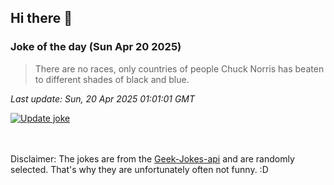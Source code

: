 ## Hi there 👋

### Joke of the day (Sun Apr 20 2025)
<!-- joke -->
>There are no races, only countries of people Chuck Norris has beaten to different shades of black and blue.
<!-- /joke -->

*Last update: Sun, 20 Apr 2025 01:01:01 GMT*

[![Update joke](https://github.com/nclskfm/nclskfm/actions/workflows/joke.yml/badge.svg)](https://github.com/nclskfm/nclskfm/actions/workflows/joke.yml)

<br><br>
Disclaimer: The jokes are from the [Geek-Jokes-api](https://github.com/sameerkumar18/geek-joke-api) and are randomly selected. That's why they are unfortunately often not funny. :D
